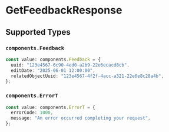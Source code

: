 # GetFeedbackResponse


## Supported Types

### `components.Feedback`

```typescript
const value: components.Feedback = {
  uuid: "123e4567-6c90-4ed0-a2b9-22e6ecacd8cb",
  editDate: "2025-06-01 12:00:00",
  relatedObjectUuid: "123e4567-4f2f-4acc-a321-22e6e8c28a4b",
};
```

### `components.ErrorT`

```typescript
const value: components.ErrorT = {
  errorCode: 1000,
  message: "An error occurred completing your request",
};
```

